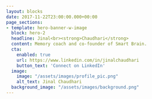 ```yaml
---
layout: blocks
date: 2017-11-22T23:00:00.000+00:00
page_sections:
- template: hero-banner-w-image
  block: hero-2
  headline: Jinal<br><strong>Chaudhari</strong>
  content: Memory coach and co-founder of Smart Brain.
  cta:
    enabled: true
    url: https://www.linkedin.com/in/jinalchaudhari
    button_text: 'Connect on LinkedIn'
  image:
    image: "/assets/images/profile_pic.png"
    alt_text: Jinal Chaudhari
  background_image: "/assets/images/background.png"
---
```

